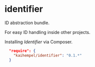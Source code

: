 # identifier
ID abstraction bundle.

For easy ID handling inside other projects.

Installing *Identifier* via Composer.

```json
  "require": {
    "kaihempel/identifier": "0.1.*"
  }
```